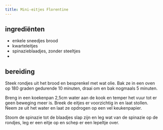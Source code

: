 ```yaml
---
title: Mini-eitjes Florentine
---
```


## ingrediënten

* enkele sneedjes brood
* kwarteleitjes
* spinazieblaadjes, zonder steeltjes
* 

## bereiding

Steek rondjes uit het brood en besprenkel met wat olie. Bak ze in een oven op 180 graden gedurende 10 minuten, draai om en bak nogmaals 5 minuten.

Breng in een koekenpan 2,5cm water aan de kook en temper het vuur tot er geen beweging meer is. Breek de eitjes er voorzichtig in en laat stollen. Neem ze uit het water en laat ze opdrogen op een vel keukenpapier. 

Stoom de spinazie tot de blaadjes slap zijn en leg wat van de spinazie op de rondjes, leg er een eitje op en schep er een lepeltje  over.

